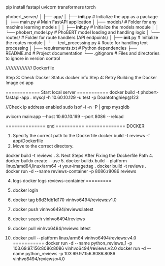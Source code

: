 pip install fastapi uvicorn transformers torch


phobert_server/
│
├── app/
│   ├── __init__.py           # Initialize the app as a package
│   ├── main.py               # Main FastAPI application
│   ├── models/               # Folder for any machine learning models
│   │   ├── __init__.py       # Initialize the models module
│   │   └── phobert_model.py  # PhoBERT model loading and handling logic
│   └── routes/               # Folder for route handlers (API endpoints)
│       ├── __init__.py       # Initialize the routes module
│       └── text_processing.py # Route for handling text processing
│
├── requirements.txt          # Python dependencies
├── README.md                 # Project documentation
└── .gitignore                # Files and directories to ignore in version control

///////////////// Dockerfile

Step 3: Check Docker Status
docker info
Step 4: Retry Building the Docker Image
cd app



============ Start local server ===========
docker build -t phobert-fastapi-app .
mysql -h 10.60.10.129 -u test -p
Doantotnghiep@123

//Check ip address enabled
sudo lsof -i -n -P | grep mysqldb



 uvicorn main:app --host 10.60.10.169 --port 8086 --reload

============== end ==========
============== DOCKER
1.	Specify the correct path to the Dockerfile
docker build -t reviews -f app/Dockerfile 
2. Move to the correct directory.

docker build -t reviews .
3. Next Steps After Fixing the Dockerfile Path
4. docker buildx create --use
5. docker buildx build --platform linux/amd64,linux/arm64 -t your-image:tag .
docker build -t reviews .
docker run -d --name reviews-container -p 8086:r8086 reviews

4. logs
docker logs reviews-container
=========
5. docker login
6.  docker tag b6d3fdb1d170 vinhvo6494/reviews:v1.0

5. docker push vinhvo6494/reviews:latest
6. docker search vinhvo6494/reviews
7. docker pull vinhvo6494/reviews:latest
8. docker pull --platform linux/arm64 vinhvo6494/reviews:v4.0
===========
docker run -d --name python_reviews_1 -p 103.69.97.156:8086:8086 vinhvo6494/reviews:v2.0
docker run -d --name python_reviews -p 103.69.97.156:8086:8086 vinhvo6494/reviews:v4.0